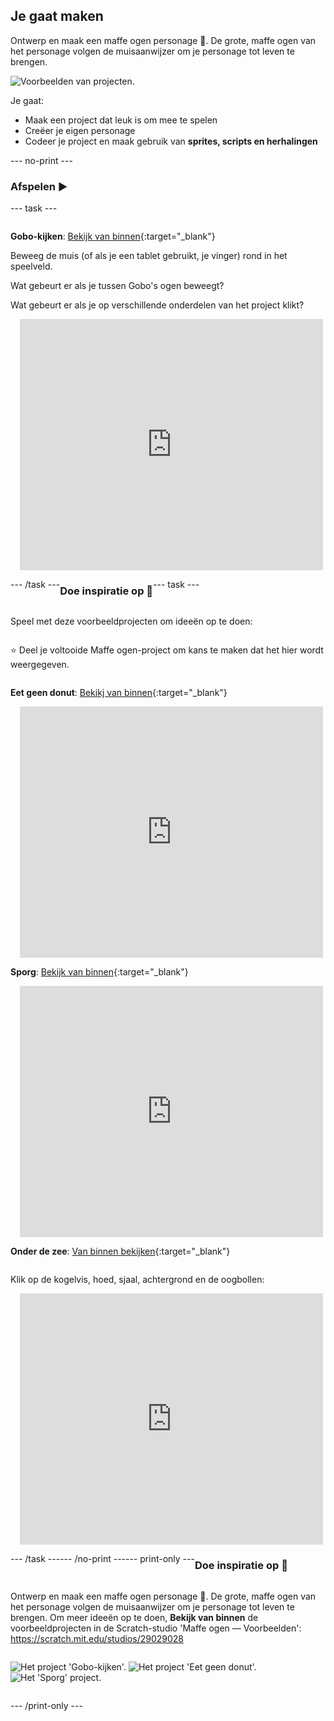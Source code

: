 ## Je gaat maken

Ontwerp en maak een maffe ogen personage 👀. De grote, maffe ogen van het personage volgen de muisaanwijzer om je personage tot leven te brengen.

![Voorbeelden van projecten.](images/showcase-line.png)

Je gaat:

+ Maak een project dat leuk is om mee te spelen
+ Creëer je eigen personage
+ Codeer je project en maak gebruik van **sprites, scripts en herhalingen**

--- no-print ---

### Afspelen ▶️

--- task ---

<div style="display: flex; flex-wrap: wrap">
<div style="flex-basis: 175px; flex-grow: 1">  

**Gobo-kijken**: [Bekijk van binnen](https://scratch.mit.edu/projects/495141114/editor){:target="_blank"}

Beweeg de muis (of als je een tablet gebruikt, je vinger) rond in het speelveld. 

Wat gebeurt er als je tussen Gobo's ogen beweegt? 
  
Wat gebeurt er als je op verschillende onderdelen van het project klikt?
</div>
<div>

<div class="scratch-preview" style="margin-left: 15px;">
  <iframe allowtransparency="true" width="485" height="402" src="https://scratch.mit.edu/projects/embed/495141114/?autostart=false" frameborder="0"></iframe>
</div>

</div>

--- /task ---

### Doe inspiratie op 💭

--- task ---

Speel met deze voorbeeldprojecten om ideeën op te doen:

⭐ Deel je voltooide Maffe ogen-project om kans te maken dat het hier wordt weergegeven.

**Eet geen donut**: [Bekikj van binnen](https://scratch.mit.edu/projects/495865093/editor){:target="_blank"}
<div class="scratch-preview" style="margin-left: 15px;">
  <iframe allowtransparency="true" width="485" height="402" src="https://scratch.mit.edu/projects/embed/495865093/?autostart=false" frameborder="0"></iframe>
</div>

**Sporg**: [Bekijk van binnen](https://scratch.mit.edu/projects/495865892/editor){:target="_blank"}
<div class="scratch-preview" style="margin-left: 15px;">
  <iframe allowtransparency="true" width="485" height="402" src="https://scratch.mit.edu/projects/embed/495865892/?autostart=false" frameborder="0"></iframe>
</div>

**Onder de zee**: [Van binnen bekijken](https://scratch.mit.edu/projects/600238656/editor){:target="_blank"}

Klik op de kogelvis, hoed, sjaal, achtergrond en de oogbollen:

<div class="scratch-preview" style="margin-left: 15px;">
  <iframe allowtransparency="true" width="485" height="402" src="https://scratch.mit.edu/projects/embed/772759744/?autostart=false" frameborder="0"></iframe>
</div>

--- /task ---

--- /no-print ---

--- print-only ---

### Doe inspiratie op 💭

Ontwerp en maak een maffe ogen personage 👀. De grote, maffe ogen van het personage volgen de muisaanwijzer om je personage tot leven te brengen. Om meer ideeën op te doen, **Bekijk van binnen** de voorbeeldprojecten in de Scratch-studio 'Maffe ogen — Voorbeelden': https://scratch.mit.edu/studios/29029028

![Het project 'Gobo-kijken'.](images/gobo-watching.png) ![Het project 'Eet geen donut'.](images/dont-eat-donut.png) ![Het 'Sporg' project.](images/sporg.png)

--- /print-only ---

 
